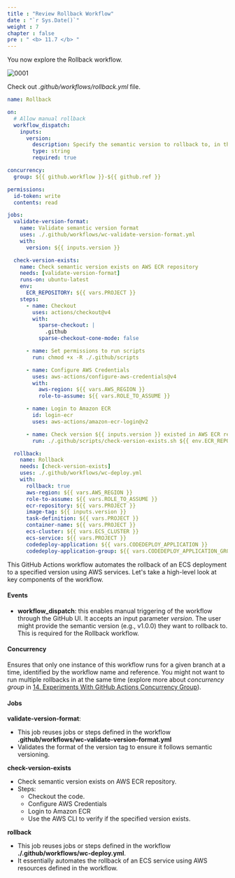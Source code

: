 ```yaml
---
title : "Review Rollback Workflow"
date : "`r Sys.Date()`"
weight : 7
chapter : false
pre : " <b> 11.7 </b> "
---
```


You now explore the Rollback workflow.

![0001](/images/11/7/0001.svg?featherlight=false&width=100pc)

Check out *.github/workflows/rollback.yml* file.

```yml
name: Rollback

on:
  # Allow manual rollback
  workflow_dispatch:
    inputs:
      version:
        description: Specify the semantic version to rollback to, in the format "v*.*.*" (e.g., "v0.0.1")
        type: string
        required: true

concurrency:
  group: ${{ github.workflow }}-${{ github.ref }}

permissions:
  id-token: write
  contents: read

jobs:
  validate-version-format:
    name: Validate semantic version format
    uses: ./.github/workflows/wc-validate-version-format.yml
    with:
      version: ${{ inputs.version }}

  check-version-exists:
    name: Check semantic version exists on AWS ECR repository
    needs: [validate-version-format]
    runs-on: ubuntu-latest
    env:
      ECR_REPOSITORY: ${{ vars.PROJECT }}
    steps:
      - name: Checkout
        uses: actions/checkout@v4
        with:
          sparse-checkout: |
            .github
          sparse-checkout-cone-mode: false

      - name: Set permissions to run scripts
        run: chmod +x -R ./.github/scripts

      - name: Configure AWS Credentials
        uses: aws-actions/configure-aws-credentials@v4
        with:
          aws-region: ${{ vars.AWS_REGION }}
          role-to-assume: ${{ vars.ROLE_TO_ASSUME }}

      - name: Login to Amazon ECR
        id: login-ecr
        uses: aws-actions/amazon-ecr-login@v2

      - name: Check version ${{ inputs.version }} existed in AWS ECR repository ${{ env.ECR_REPOSITORY }}
        run: ./.github/scripts/check-version-exists.sh ${{ env.ECR_REPOSITORY }} ${{ inputs.version }}

  rollback:
    name: Rollback
    needs: [check-version-exists]
    uses: ./.github/workflows/wc-deploy.yml
    with:
      rollback: true
      aws-region: ${{ vars.AWS_REGION }}
      role-to-assume: ${{ vars.ROLE_TO_ASSUME }}
      ecr-repository: ${{ vars.PROJECT }}
      image-tag: ${{ inputs.version }}
      task-definition: ${{ vars.PROJECT }}
      container-name: ${{ vars.PROJECT }}
      ecs-cluster: ${{ vars.ECS_CLUSTER }}
      ecs-service: ${{ vars.PROJECT }}
      codedeploy-application: ${{ vars.CODEDEPLOY_APPLICATION }}
      codedeploy-application-group: ${{ vars.CODEDEPLOY_APPLICATION_GROUP }}
```

This GitHub Actions workflow automates the rollback of an ECS deployment to a specified version using AWS services. Let's take a high-level look at key components of the workflow.

#### Events
- **workflow_dispatch**: this enables manual triggering of the workflow through the GitHub UI. It accepts an input parameter *version*. The user might provide the semantic version (e.g., v1.0.0) they want to rollback to. This is required for the Rollback workflow.

#### Concurrency

Ensures that only one instance of this workflow runs for a given branch at a time, identified by the workflow name and reference. You might not want to run multiple rollbacks in at the same time (explore more about *concurrency group* in [14. Experiments With GitHub Actions Concurrency Group](14-experiments-with-gitHub-actions-concurrency-group)).

#### Jobs
**validate-version-format**:
- This job reuses jobs or steps defined in the workflow **.github/workflows/wc-validate-version-format.yml**
- Validates the format of the version tag to ensure it follows semantic versioning.

**check-version-exists**
- Check semantic version exists on AWS ECR repository.
- Steps:
  - Checkout the code.
  - Configure AWS Credentials
  - Login to Amazon ECR
  - Use the AWS CLI to verify if the specified version exists.

**rollback**

- This job reuses jobs or steps defined in the workflow **./.github/workflows/wc-deploy.yml**.
- It essentially automates the rollback of an ECS service using AWS resources defined in the workflow.